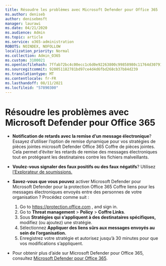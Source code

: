 ```yaml
---
title: Résoudre les problèmes avec Microsoft Defender pour Office 365
ms.author: deniseb
author: denisebmsft
manager: laurawi
ms.date: 04/21/2020
ms.audience: Admin
ms.topic: article
ms.service: o365-administration
ROBOTS: NOINDEX, NOFOLLOW
localization_priority: Normal
ms.collection: Admin_O365
ms.custom: 3100021
ms.openlocfilehash: 7ffab72bc4c00ecc1c6d0e92263800c99858980c11764d307914635370306087
ms.sourcegitcommit: 920051182781bd97ce4d4d6fbd268cb37b84d239
ms.translationtype: MT
ms.contentlocale: fr-FR
ms.lasthandoff: 08/11/2021
ms.locfileid: "57890300"
---
```

# <a name="troubleshoot-issues-with-microsoft-defender-for-office-365"></a>Résoudre les problèmes avec Microsoft Defender pour Office 365

- **Notification de retards avec la remise d’un message électronique**? Essayez d’utiliser l’option de remise dynamique pour vos stratégies de pièces jointes microsoft Defender Office 365 Coffre de pièces jointes. Cela permet d’éviter les retards de remise des messages électroniques tout en protégeant les destinataires contre les fichiers malveillants.
- **Voulez-vous signaler des faux positifs ou des faux négatifs**? Utilisez [l’Explorateur de soumissions.](https://protection.office.com/reportsubmission)
- **Savez-vous que vous pouvez** activer Microsoft Defender pour Microsoft Defender pour la protection Office 365 Coffre liens pour les messages électroniques envoyés entre des personnes de votre organisation ? Procédez comme suit :
    1. Go to https://protection.office.com , and sign in.
    2. Go to **Threat management**  >  **Policy**  >  **Coffre Links**.
    3. Sous **Stratégies qui s’appliquent à des destinataires spécifiques,** modifiez (ou ajoutez) une stratégie.
    4. Sélectionnez **Appliquer des liens sûrs aux messages envoyés au sein de l’organisation.**
    5. Enregistrez votre stratégie et autorisez jusqu’à 30 minutes pour que vos modifications s’appliquent.

- Pour obtenir plus d’aide sur Microsoft Defender pour Office 365, consultez [Microsoft Defender pour Office 365](https://docs.microsoft.com/microsoft-365/security/office-365-security/office-365-atp).